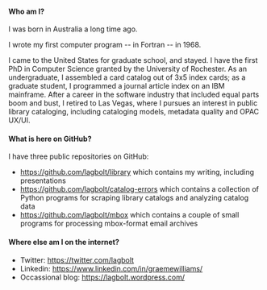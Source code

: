 #### Who am I?

I was born in Australia a long time ago.

I wrote my first computer program -- in Fortran -- in 1968.

I came to the United States for graduate school, and stayed.  I have the first PhD in Computer Science granted by the University of Rochester.  As an undergraduate, I assembled a card catalog out of 3x5 index cards; as a graduate student, I programmed a journal article index on an IBM mainframe.  After a career in the software industry that included equal parts boom and bust, I retired to Las Vegas, where I pursues an interest in public library cataloging, including cataloging models, metadata quality and OPAC UX/UI.

#### What is here on GitHub?

I have three public repositories on GitHub:
* https://github.com/lagbolt/library which contains my writing, including presentations
* https://github.com/lagbolt/catalog-errors which contains a collection of Python programs for scraping library catalogs and analyzing catalog data
* https://github.com/lagbolt/mbox which contains a couple of small programs for processing mbox-format email archives

#### Where else am I on the internet?

* Twitter:  https://twitter.com/lagbolt
* Linkedin:  https://www.linkedin.com/in/graemewilliams/
* Occassional blog:  https://lagbolt.wordpress.com/

<!--

Here are some ideas to get you started:

- 🔭 I’m currently working on ...
- 🌱 I’m currently learning ...
- 👯 I’m looking to collaborate on ...
- 🤔 I’m looking for help with ...
- 💬 Ask me about ...
- 📫 How to reach me: ...
- 😄 Pronouns: ...
- ⚡ Fun fact: ...
-->
